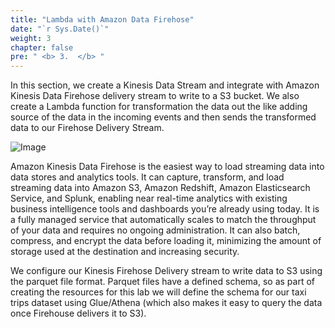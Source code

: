 ```yaml
---
title: "Lambda with Amazon Data Firehose"
date: "`r Sys.Date()`"
weight: 3
chapter: false
pre: " <b> 3.  </b> "
---
```


In this section, we create a Kinesis Data Stream and integrate with Amazon Kinesis Data Firehose delivery stream to
write to a S3 bucket. We also create a Lambda function for transformation the data out the like adding source of the
data in the incoming events and then sends the transformed data to our Firehose Delivery Stream.


![Image](/repo_pmt_ws-fcj-005/images/3/3-001.png?featherlight=false&width=90pc)

Amazon Kinesis Data Firehose is the easiest way to load streaming data into data stores and analytics tools. It can
capture, transform, and load streaming data into Amazon S3, Amazon Redshift, Amazon Elasticsearch Service, and Splunk,
enabling near real-time analytics with existing business intelligence tools and dashboards you’re already using today.
It is a fully managed service that automatically scales to match the throughput of your data and requires no ongoing
administration. It can also batch, compress, and encrypt the data before loading it, minimizing the amount of storage
used at the destination and increasing security.

We configure our Kinesis Firehose Delivery stream to write data to S3 using the parquet file format. Parquet files have
a defined schema, so as part of creating the resources for this lab we will define the schema for our taxi trips dataset
using Glue/Athena (which also makes it easy to query the data once Firehouse delivers it to S3).